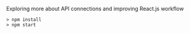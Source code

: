 Exploring more about API connections and improving React.js workflow

```
> npm install
> npm start
```

